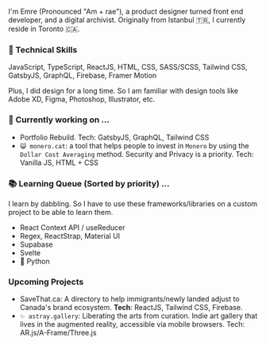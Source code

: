 I'm Emre (Pronounced "Am + rae"), a product designer turned front end developer, and a digital archivist. Originally from Istanbul 🇹🇷, I currently reside in Toronto 🇨🇦. 

### 📐 Technical Skills
JavaScript, TypeScript, ReactJS, HTML, CSS, SASS/SCSS, Tailwind CSS, GatsbyJS, GraphQL, Firebase, Framer Motion

Plus, I did design for a long time. So I am familiar with design tools like Adobe XD, Figma, Photoshop, Illustrator, etc.

### 🔭 Currently working on ...
  - Portfolio Rebuild. Tech: GatsbyJS, GraphQL, Tailwind CSS
  - `😺 monero.cat`: a tool that helps people to invest in `Monero` by using the `Dollar Cost Averaging` method. Security and Privacy is a priority. Tech: Vanilla JS, HTML + CSS

### 📚 Learning Queue (Sorted by priority) ...
I learn by dabbling. So I have to use these frameworks/libraries on a custom project to be able to learn them.
  - React Context API / useReducer
  - Regex, ReactStrap, Material UI
  - Supabase
  - Svelte
  - 🐍 Python

### Upcoming Projects
  - SaveThat.ca: A directory to help immigrants/newly landed adjust to Canada's brand ecosystem. **Tech**: ReactJS, Tailwind CSS, Firebase.
  - `✨ astray.gallery`: Liberating the arts from curation. Indie art gallery that lives in the augmented reality, accessible via mobile browsers. Tech: AR.js/A-Frame/Three.js
